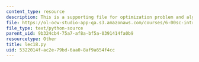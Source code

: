 ```yaml
---
content_type: resource
description: This is a supporting file for optimization problem and algorithms
file: https://ol-ocw-studio-app-qa.s3.amazonaws.com/courses/6-00sc-introduction-to-computer-science-and-programming-spring-2011/5322014fac2e79bd6aa08af9a654f4cc_lec18.py
file_type: text/python-source
parent_uid: 9b324cb4-75a7-af8a-bf5a-0391414fa0b9
resourcetype: Other
title: lec18.py
uid: 5322014f-ac2e-79bd-6aa0-8af9a654f4cc
---
```

